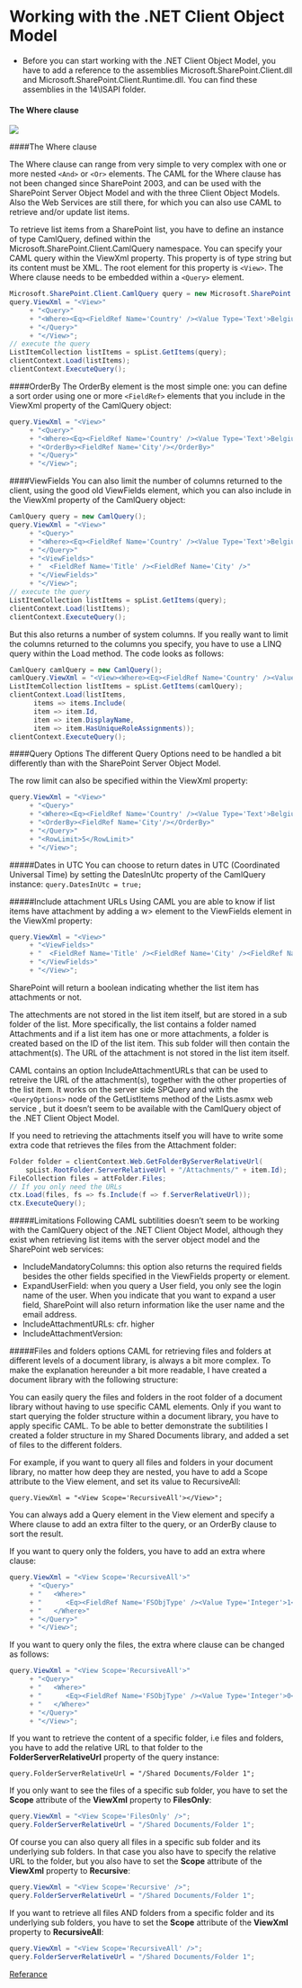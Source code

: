 # Working with the .NET Client Object Model

- Before you can start working with the .NET Client Object Model, you have to add a reference to the assemblies Microsoft.SharePoint.Client.dll and Microsoft.SharePoint.Client.Runtime.dll. You can find these assemblies in the 14\ISAPI folder.

#### The Where clause

![](https://pandao.github.io/editor.md/images/logos/editormd-logo-180x180.png)


####The Where clause

The Where clause can range from very simple to very complex with one or more nested `<And>` or `<Or>` elements. The CAML for the Where clause has not been changed since SharePoint 2003, and can be used with the SharePoint Server Object Model and with the three Client Object Models. Also the Web Services are still there, for which you can also use CAML to retrieve and/or update list items.

To retrieve list items from a SharePoint list, you have to define an instance of type CamlQuery, defined within the Microsoft.SharePoint.Client.CamlQuery namespace. You can specify your CAML query within the ViewXml property. This property is of type string but its content must be XML. The root element for this property is `<View>`. The Where clause needs to be embedded within a `<Query>` element.

```csharp
Microsoft.SharePoint.Client.CamlQuery query = new Microsoft.SharePoint.Client.CamlQuery();
query.ViewXml = "<View>"
     + "<Query>"
     + "<Where><Eq><FieldRef Name='Country' /><Value Type='Text'>Belgium</Value></Eq></Where>"
     + "</Query>"
     + "</View>";
// execute the query
ListItemCollection listItems = spList.GetItems(query);
clientContext.Load(listItems);
clientContext.ExecuteQuery();

```
####OrderBy
The OrderBy element is the most simple one: you can define a sort order using one or more `<FieldRef>` elements that you include in the ViewXml property of the CamlQuery object:

```csharp
query.ViewXml = "<View>"
     + "<Query>"
     + "<Where><Eq><FieldRef Name='Country' /><Value Type='Text'>Belgium</Value></Eq></Where>"
     + "<OrderBy><FieldRef Name='City'/></OrderBy>"
     + "</Query>"
     + "</View>";

```
####ViewFields
You can also limit the number of columns returned to the client, using the good old ViewFields element, which you can also include in the ViewXml property of the CamlQuery object:

```csharp
CamlQuery query = new CamlQuery();
query.ViewXml = "<View>"  
     + "<Query>"
     + "<Where><Eq><FieldRef Name='Country' /><Value Type='Text'>Belgium</Value></Eq></Where>"
     + "</Query>"
     + "<ViewFields>"
     + "  <FieldRef Name='Title' /><FieldRef Name='City' />"
     + "</ViewFields>"
     + "</View>";
// execute the query
ListItemCollection listItems = spList.GetItems(query);
clientContext.Load(listItems);
clientContext.ExecuteQuery();

```
But this also returns a number of system columns. If you really want to limit the columns returned to the columns you specify, you have to use a LINQ query within the Load method. The code looks as follows:

```csharp
CamlQuery camlQuery = new CamlQuery();
camlQuery.ViewXml = "<View><Where><Eq><FieldRef Name='Country' /><Value Type='Text'>Belgium</Value></Eq></Where></View>";
ListItemCollection listItems = spList.GetItems(camlQuery);
clientContext.Load(listItems,
      items => items.Include(
      item => item.Id,
      item => item.DisplayName,
      item => item.HasUniqueRoleAssignments));
clientContext.ExecuteQuery();

```
####Query Options
The different Query Options need to be handled a bit differently than with the SharePoint Server Object Model.

The row limit can also be specified within the ViewXml property:

```csharp
query.ViewXml = "<View>"
     + "<Query>"
     + "<Where><Eq><FieldRef Name='Country' /><Value Type='Text'>Belgium</Value></Eq></Where>"
     + "<OrderBy><FieldRef Name='City'/></OrderBy>"
     + "</Query>"
     + "<RowLimit>5</RowLimit>"
     + "</View>";

```

#####Dates in UTC
You can choose to return dates in UTC (Coordinated Universal Time)  by setting the DatesInUtc property of the CamlQuery instance:
`query.DatesInUtc = true;`

#####Include attachment URLs
Using CAML you are able to know if list items have attachment by adding a w> element to the ViewFields element in the ViewXml property:
```csharp
query.ViewXml = "<View>"  
     + "<ViewFields>"
     + "  <FieldRef Name='Title' /><FieldRef Name='City' /><FieldRef Name='Attachments' />"
     + "</ViewFields>"
     + "</View>";

```

SharePoint will return a boolean indicating whether the list item has attachments or not.

The attechments are not stored in the list item itself, but are stored in a sub folder of the list. More specifically, the list contains a folder named Attachments and if a list item has one or more attachments, a folder is created based on the ID of the list item. This sub folder will then contain the attachment(s). The URL of the attachment is not stored in the list item itself.

CAML contains an option IncludeAttachmentURLs that can be used to retreive the URL of the attachment(s), together with the other properties of the list item. It works on the server side SPQuery and with the `<QueryOptions>` node of the GetListItems method of the Lists.asmx web service , but it doesn’t seem to be available with the CamlQuery object of the .NET Client Object Model.

If you need to retrieving the attachments itself you will have to write some extra code that retrieves the files from the Attachment folder:

```csharp
Folder folder = clientContext.Web.GetFolderByServerRelativeUrl(
    spList.RootFolder.ServerRelativeUrl + "/Attachments/" + item.Id);    
FileCollection files = attFolder.Files;    
// If you only need the URLs    
ctx.Load(files, fs => fs.Include(f => f.ServerRelativeUrl));    
ctx.ExecuteQuery();

```
#####Limitations
Following CAML subtilities doesn’t seem to be working with the CamlQuery object of the .NET Client Object Model, although they exist when retrieving list items with the server object model and the SharePoint web services:
- IncludeMandatoryColumns: this option also returns the required fields besides the other fields specified in the ViewFields property or element.
- ExpandUserField: when you query a User field, you only see the login name of the user. When you indicate that you want to expand a user field, SharePoint will also return information like the user name and the email address.
- IncludeAttachmentURLs: cfr. higher
- IncludeAttachmentVersion:

#####Files and folders options
CAML for retrieving files and folders at different levels of a document library, is always a bit more complex. To make the explanation hereunder a bit more readable, I have created a document library with the following structure:

You can easily query the files and folders in the root folder of a document library without having to use specific CAML elements. Only if you want to start querying the folder structure within a document library, you have to apply specific CAML.
To be able to better demonstrate the subtilities I created a folder structure in my Shared Documents library, and added a set of files to the different folders. 

For example, if you want to query all files and folders in your document library, no matter how deep they are nested,  you have to add a Scope attribute to the View element, and set its value to RecursiveAll:

`query.ViewXml = "<View Scope='RecursiveAll'></View>";`

You can always add a Query element in the View element and specify a Where clause to add an extra filter to the query, or an OrderBy clause to sort the result.

If you want to query only the folders, you have to add an extra where clause:

```csharp
query.ViewXml = "<View Scope='RecursiveAll'>"
     + "<Query>"
     + "   <Where>"
     + "      <Eq><FieldRef Name='FSObjType' /><Value Type='Integer'>1</Value></Eq>"
     + "   </Where>"
     + "</Query>"
     + "</View>";

```

If you want to query only the files, the extra where clause can be changed as follows:

```csharp
query.ViewXml = "<View Scope='RecursiveAll'>"
     + "<Query>"
     + "   <Where>"
     + "      <Eq><FieldRef Name='FSObjType' /><Value Type='Integer'>0</Value></Eq>"
     + "   </Where>"
     + "</Query>"
     + "</View>";

```

If you want to retrieve the content of a specific folder, i.e files and folders, you have to add the relative URL to that folder to the **FolderServerRelativeUrl** property of the query instance:

`query.FolderServerRelativeUrl = "/Shared Documents/Folder 1";`

If you only want to see the files of a specific sub folder, you have to set the **Scope** attribute of the **ViewXml** property to **FilesOnly**:

```csharp
query.ViewXml = "<View Scope='FilesOnly' />";
query.FolderServerRelativeUrl = "/Shared Documents/Folder 1";

```

Of course you can also query all files in a specific sub folder and its underlying sub folders. In that case you also have to specify the relative URL to the folder, but you also have to set the **Scope** attribute of the **ViewXml** property to **Recursive**:

```csharp
query.ViewXml = "<View Scope='Recursive' />";
query.FolderServerRelativeUrl = "/Shared Documents/Folder 1";

```

If you want to retrieve all files AND folders from a specific folder and its underlying sub folders, you have to set the **Scope** attribute of the **ViewXml** property to **RecursiveAll**: 

```csharp
query.ViewXml = "<View Scope='RecursiveAll' />";
query.FolderServerRelativeUrl = "/Shared Documents/Folder 1";

```
[Referance](https://karinebosch.wordpress.com/2012/02/03/caml-and-the-client-object-model/ "Referance")

